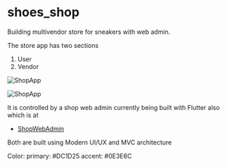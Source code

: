 # shoes_shop

Building multivendor store for sneakers with web admin.

The store app has two sections
1. User
2. Vendor

![ShopApp](https://media.licdn.com/dms/image/D4D22AQF_iuFX5xxqBw/feedshare-shrink_2048_1536/0/1686072315271?e=1689206400&v=beta&t=PbTOUkhlwQH691VdDo2duEng59wPumJZvMNaKQP0AqM)

![ShopApp](https://media.licdn.com/dms/image/D4D22AQHly8GL90GUZg/feedshare-shrink_2048_1536/0/1686072310889?e=1689206400&v=beta&t=8FVA638HZDbEOXVZj7K2dV9XLIDodXcTJGhQIeI2WWI)


It is controlled by a shop web admin currently being built with Flutter also which is at 
- [ShopWebAdmin](https://github.com/Atuoha/shoes_shop_web_admin)

Both are built using Modern UI/UX and MVC architecture


Color: 
primary: #DC1D25
accent: #0E3E6C